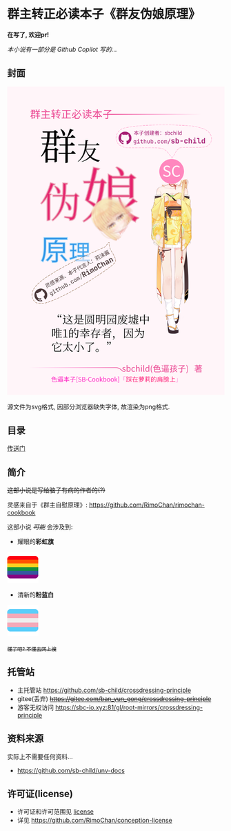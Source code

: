 # 群主转正必读本子《群友伪娘原理》

**在写了, 欢迎pr!**

*本小说有一部分是 Github Copilot 写的...*

## 封面

<img src="cover.png" />

源文件为svg格式, 因部分浏览器缺失字体, 故渲染为png格式.

## 目录

[传送门](./index/README.md)

## 简介

~~这部小说是写给脑子有病的作者的(?)~~

灵感来自于《群主自慰原理》: https://github.com/RimoChan/rimochan-cookbook

这部小说 *~~可能~~* 会涉及到:

+ 耀眼的**彩虹旗**

<img alt="lgbt" src="./lgbt.png">

+ 清新的**粉蓝白**

<img alt="trans" src="./trans.png">

~~<sub>懂了吧? 不懂去网上搜</sub>~~

## 托管站

+ 主托管站 https://github.com/sb-child/crossdressing-principle
+ gitee(丢弃) ~~https://gitee.com/ban_yun_gong/crossdressing-principle~~
+ 游客无权访问 https://sbc-io.xyz:81/gl/root-mirrors/crossdressing-principle

## 资料来源

实际上不需要任何资料...

+ https://github.com/sb-child/unv-docs

## 许可证(license)

+ 许可证和许可范围见 [license](./LICENSE)
+ 详见 https://github.com/RimoChan/conception-license
